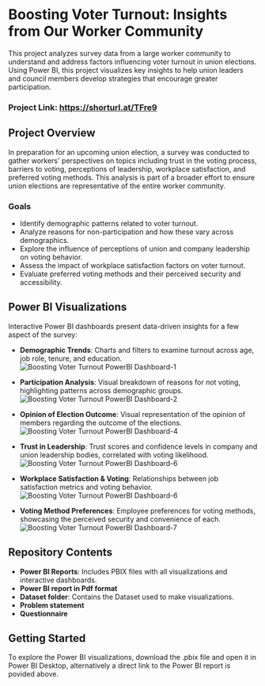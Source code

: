 # Boosting Voter Turnout: Insights from Our Worker Community

This project analyzes survey data from a large worker community to understand and address factors influencing voter turnout in union elections. Using Power BI, this project visualizes key insights to help union leaders and council members develop strategies that encourage greater participation.

### Project Link: https://shorturl.at/TFre9

## Project Overview

In preparation for an upcoming union election, a survey was conducted to gather workers' perspectives on topics including trust in the voting process, barriers to voting, perceptions of leadership, workplace satisfaction, and preferred voting methods. This analysis is part of a broader effort to ensure union elections are representative of the entire worker community.

### Goals

- Identify demographic patterns related to voter turnout.
- Analyze reasons for non-participation and how these vary across demographics.
- Explore the influence of perceptions of union and company leadership on voting behavior.
- Assess the impact of workplace satisfaction factors on voter turnout.
- Evaluate preferred voting methods and their perceived security and accessibility.

## Power BI Visualizations

Interactive Power BI dashboards present data-driven insights for a few aspect of the survey: 
- **Demographic Trends**: Charts and filters to examine turnout across age, job role, tenure, and education. ![Boosting Voter Turnout PowerBI Dashboard-1](https://github.com/user-attachments/assets/10c99bdb-4d06-40ac-b785-f7b36b9b94b5)
- **Participation Analysis**: Visual breakdown of reasons for not voting, highlighting patterns across demographic groups. ![Boosting Voter Turnout PowerBI Dashboard-2](https://github.com/user-attachments/assets/3b80886d-6c79-4097-b2ec-e82c9ab4d9a8)
- **Opinion of Election Outcome**: Visual representation of the opinion of members regarding the outcome of the elections. ![Boosting Voter Turnout PowerBI Dashboard-4](https://github.com/user-attachments/assets/783add10-590b-487b-a76d-bc8d64e28b0e)

- **Trust in Leadership**: Trust scores and confidence levels in company and union leadership bodies, correlated with voting likelihood. ![Boosting Voter Turnout PowerBI Dashboard-6](https://github.com/user-attachments/assets/9b5dd83f-6f67-45ab-b3bf-e19da028a7e3)

- **Workplace Satisfaction & Voting**: Relationships between job satisfaction metrics and voting behavior. ![Boosting Voter Turnout PowerBI Dashboard-6](https://github.com/user-attachments/assets/84f3c284-cc9b-4660-9281-11606bb7b564)

- **Voting Method Preferences**: Employee preferences for voting methods, showcasing the perceived security and convenience of each. ![Boosting Voter Turnout PowerBI Dashboard-7](https://github.com/user-attachments/assets/649d9393-f221-496d-b0bb-f77597a2caef)


## Repository Contents

- **Power BI Reports**: Includes PBIX files with all visualizations and interactive dashboards.
- **Power BI report in Pdf format**
- **Dataset folder**: Contains the Dataset used to make visualizations.
- **Problem statement**
- **Questionnaire**

## Getting Started

To explore the Power BI visualizations, download the .pbix file and open it in Power BI Desktop, alternatively a direct link to the Power BI report is povided above.

